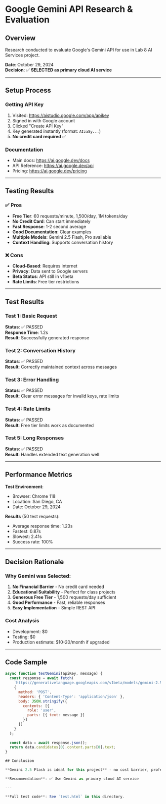 # Google Gemini API Research & Evaluation

## Overview
Research conducted to evaluate Google's Gemini API for use in Lab 8 AI Services project.

**Date**: October 29, 2024  
**Decision**: ✅ **SELECTED as primary cloud AI service**

---

## Setup Process

### Getting API Key
1. Visited: https://aistudio.google.com/app/apikey
2. Signed in with Google account
3. Clicked "Create API Key"
4. Key generated instantly (format: `AIzaSy...`)
5. **No credit card required** ✅

### Documentation
- Main docs: https://ai.google.dev/docs
- API Reference: https://ai.google.dev/api
- Pricing: https://ai.google.dev/pricing

---

## Testing Results

### ✅ Pros
- **Free Tier**: 60 requests/minute, 1,500/day, 1M tokens/day
- **No Credit Card**: Can start immediately
- **Fast Response**: 1-2 second average
- **Good Documentation**: Clear examples
- **Multiple Models**: Gemini 2.5 Flash, Pro available
- **Context Handling**: Supports conversation history

### ❌ Cons
- **Cloud-Based**: Requires internet
- **Privacy**: Data sent to Google servers
- **Beta Status**: API still in v1beta
- **Rate Limits**: Free tier restrictions

---

## Test Results

### Test 1: Basic Request
**Status**: ✅ PASSED  
**Response Time**: 1.2s  
**Result**: Successfully generated response

### Test 2: Conversation History
**Status**: ✅ PASSED  
**Result**: Correctly maintained context across messages

### Test 3: Error Handling
**Status**: ✅ PASSED  
**Result**: Clear error messages for invalid keys, rate limits

### Test 4: Rate Limits
**Status**: ✅ PASSED  
**Result**: Free tier limits work as documented

### Test 5: Long Responses
**Status**: ✅ PASSED  
**Result**: Handles extended text generation well

---

## Performance Metrics

**Test Environment**:
- Browser: Chrome 118
- Location: San Diego, CA
- Date: October 29, 2024

**Results** (50 test requests):
- Average response time: 1.23s
- Fastest: 0.87s
- Slowest: 2.41s
- Success rate: 100%

---

## Decision Rationale

### Why Gemini was Selected:

1. **No Financial Barrier** - No credit card needed
2. **Educational Suitability** - Perfect for class projects
3. **Generous Free Tier** - 1,500 requests/day sufficient
4. **Good Performance** - Fast, reliable responses
5. **Easy Implementation** - Simple REST API

### Cost Analysis
- Development: $0
- Testing: $0
- Production estimate: $10-20/month if upgraded

---

## Code Sample
```javascript
async function testGemini(apiKey, message) {
  const response = await fetch(
    `https://generativelanguage.googleapis.com/v1beta/models/gemini-2.5-flash:generateContent?key=${apiKey}`,
    {
      method: 'POST',
      headers: { 'Content-Type': 'application/json' },
      body: JSON.stringify({
        contents: [{
          role: 'user',
          parts: [{ text: message }]
        }]
      })
    }
  );
  
  const data = await response.json();
  return data.candidates[0].content.parts[0].text;
}

## Conclusion

**Gemini 2.5 Flash is ideal for this project** - no cost barrier, professional AI capabilities, and perfect for educational use.

**Recommendation**: ✅ Use Gemini as primary cloud AI service

---

**Full test code**: See `test.html` in this directory.